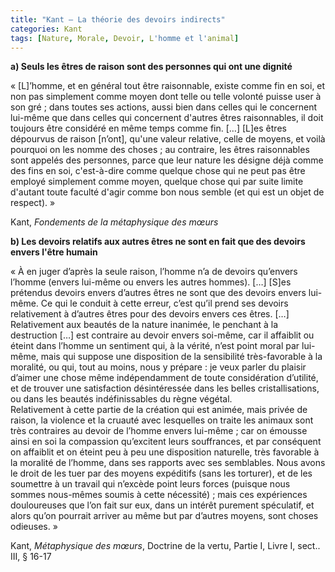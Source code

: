 ```yaml
---
title: "Kant – La théorie des devoirs indirects"
categories: Kant
tags: [Nature, Morale, Devoir, L'homme et l'animal]
---
```


**a) Seuls les êtres de raison sont des personnes qui ont une dignité**

« [L]’homme, et en général tout être raisonnable, existe comme fin en soi, et non pas simplement comme moyen dont telle ou telle volonté puisse user à son gré ; dans toutes ses actions, aussi bien dans celles qui le concernent lui-même que dans celles qui concernent d'autres êtres raisonnables, il doit toujours être considéré en même temps comme fin. […] [L]es êtres dépourvus de raison [n’ont], qu'une valeur relative, celle de moyens, et voilà pourquoi on les nomme des choses ; au contraire, les êtres raisonnables sont appelés des personnes, parce que leur nature les désigne déjà comme des fins en soi, c'est-à-dire comme quelque chose qui ne peut pas être employé simplement comme moyen, quelque chose qui par suite limite d'autant toute faculté d'agir comme bon nous semble (et qui est un objet de respect). »

Kant, _Fondements de la métaphysique des mœurs_

**b) Les devoirs relatifs aux autres êtres ne sont en fait que des devoirs envers l'être humain**

« À en juger d’après la seule raison, l’homme n’a de devoirs qu’envers l’homme (envers lui-même ou envers les autres hommes). […]  [S]es prétendus devoirs envers d’autres êtres ne sont que des devoirs envers lui-même. Ce qui le conduit à cette erreur, c’est qu’il prend ses devoirs relativement à d’autres êtres pour des devoirs envers ces êtres. […]  
Relativement aux beautés de la nature inanimée, le penchant à la destruction […] est contraire au devoir envers soi-même, car il affaiblit ou éteint dans l’homme un sentiment qui, à la vérité, n’est point moral par lui-même, mais qui suppose une disposition de la sensibilité très-favorable à la moralité, ou qui, tout au moins, nous y prépare : je veux parler du plaisir d’aimer une chose même indépendamment de toute considération d’utilité, et de trouver une satisfaction désintéressée dans les belles cristallisations, ou dans les beautés indéfinissables du règne végétal.  
Relativement à cette partie de la création qui est animée, mais privée de raison, la violence et la cruauté avec lesquelles on traite les animaux sont très contraires au devoir de l’homme envers lui-même ; car on émousse ainsi en soi la compassion qu’excitent leurs souffrances, et par conséquent on affaiblit et on éteint peu à peu une disposition naturelle, très favorable à la moralité de l’homme, dans ses rapports avec ses semblables. Nous avons le droit de les tuer par des moyens expéditifs (sans les torturer), et de les soumettre à un travail qui n’excède point leurs forces (puisque nous sommes nous-mêmes soumis à cette nécessité) ; mais ces expériences douloureuses que l’on fait sur eux, dans un intérêt purement spéculatif, et alors qu’on pourrait arriver au même but par d’autres moyens, sont choses odieuses. »

Kant, _Métaphysique des mœurs_, Doctrine de la vertu, Partie I, Livre I, sect.. III, § 16-17
